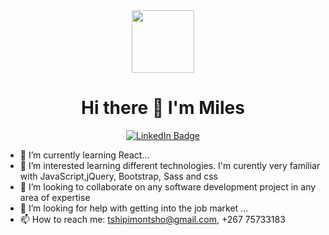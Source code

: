 <div id="header" align="center">
  <img src="https://media.giphy.com/media/ibE2G1af8aMZG/giphy.gif" width="100"/>
  <h1>Hi there 👋 I'm Miles</h1>
  
  <div id="badges">
    <a href="www.linkedin.com/in/miles-mosweu09">
      <img src="https://img.shields.io/badge/LinkedIn-blue?style=for-the-badge&logo=linkedin&logoColor=white" alt="LinkedIn Badge"/>
    </a>
  </div>
</div>

  - 🌱 I’m currently learning React...
  - 👀 I’m interested learning different technologies. I'm curently very familiar with JavaScript,jQuery, Bootstrap, Sass  and css
  - 👯 I’m looking to collaborate on any software development project in any area of expertise
  - 🤔 I’m looking for help with getting into the job market ...
  - 📫 How to reach me: tshipimontsho@gmail.com, +267 75733183
